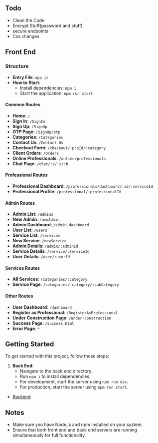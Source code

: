 
## Todo
 - Clean the Code
 - Encrypt Stuff(password and stuff) 
 - secure endpoints
 - Css changes


## Front End

### Structure

- **Entry File**: `app.js`
- **How to Start**:
  - Install dependencies: `npm i`
  - Start the application: `npm run start`



#### Common Routes

- **Home**: `/`
- **Sign In**: `/SignIn`
- **Sign Up**: `/SignUp`
- **OTP Page**: `/SignUp/otp`
- **Categories**: `/Categories`
- **Contact Us**: `/Contact-Us`
- **Checkout Form**: `/checkout/:proId/:category`
- **Client Orders**: `/Orders`
- **Online Professionals**: `/online/professionals`
- **Chat Page**: `/chat/:s/:c/:b`

#### Professional Routes

- **Professional Dashboard**: `/professionals/dashboard/:id/:serviceId`
- **Professional Profile**: `/professional/:professionalId`

#### Admin Routes

- **Admin List**: `/admins`
- **New Admin**: `/newAdmin`
- **Admin Dashboard**: `/admin-dashboard`
- **User List**: `/users`
- **Service List**: `/services`
- **New Service**: `/newService`
- **Admin Details**: `/admin/:adminId`
- **Service Details**: `/service/:ServiceId`
- **User Details**: `/user/:userId`

#### Services Routes

- **All Services**: `/Categories/:category`
- **Service Page**: `/categories/:category/:subCategory`

#### Other Routes

- **User Dashboard**: `/dashboard`
- **Register as Professional**: `/RegisterAsProfessional`
- **Under Construction Page**: `/under-construction`
- **Success Page**: `/success.html`
- **Error Page**: `*`



## Getting Started

To get started with this project, follow these steps:

1. **Back End**:
   - Navigate to the back end directory.
   - Run `npm i` to install dependencies.
   - For development, start the server using `npm run dev`.
   - For production, start the server using `npm run start`.

 - [Backend](https://github.com/sanjanastyles/titan)

## Notes

- Make sure you have Node.js and npm installed on your system.
- Ensure that both front end and back end servers are running simultaneously for full functionality.
